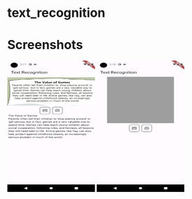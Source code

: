 # text_recognition

# Screenshots

<img height=300px width=200px src="./assets/ss1.png">
<img height=300px width=200px src="./assets/ss2.png">
